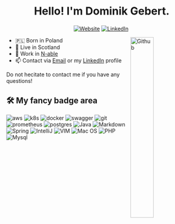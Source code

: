 <h1 align="center">Hello! I'm Dominik Gebert.</h1> 
 
<!--
  <img src="https://github.com/TheDudeThatCode/TheDudeThatCode/blob/master/Assets/Developer.gif" width="50px">
 -->
 
<p align="center">
<a align="center" href="https://twitter.com/dominikgebert/"><img align="center"  alt="Website" src="https://img.shields.io/badge/-Twitter-222222?style=flat-square&logo=twitter&logoColor=white&link=https://twitter.com/dominikgebert/"></a> <a href="https://www.linkedin.com/in/dominikgebert/" align="center" ><img align="center"  alt="LinkedIn" src="https://img.shields.io/badge/-LinkedIn-222222?style=flat-square&logo=Linkedin&logoColor=white&link=https://www.linkedin.com/in/dominikgebert/"></a> <a href="https://github.com/gebertdominik/" align="center" ><img align="center"  alt="" src="https://visitor-badge.laobi.icu/badge?page_id=gebertdominik.gebertdominik"></a></p>


 


<a href="https://www.gebert.pl/"><img width="35%" align="right" alt="Github" src="https://user-images.githubusercontent.com/48678280/88862734-4903af80-d201-11ea-968b-9c939d88a37c.gif" /></a>


- 🇵🇱 Born in Poland
- 🏴󠁧󠁢󠁳󠁣󠁴󠁿 Live in Scotland 
- 💼 Work in [N-able](https://www.n-able.com/)
- 📫 Contact via <a href = "mailto: dgebert91@gmail.com">Email</a> or my <a href="https://www.linkedin.com/in/dominikgebert/">LinkedIn</a> profile

Do not hecitate to contact me if you have any questions!

## 🛠 My fancy badge area

![aws](https://img.shields.io/badge/AWS%20-%23FF9900.svg?&style=for-the-badge&logo=amazon-aws&logoColor=white) ![k8s](https://img.shields.io/badge/kubernetes%20-%23326ce5.svg?&style=for-the-badge&logo=kubernetes&logoColor=white) ![docker](https://img.shields.io/badge/docker-%232496ED.svg?&style=for-the-badge&logo=docker&logoColor=white) ![swagger](https://img.shields.io/badge/swagger-%2385EA2D.svg?&style=for-the-badge&logo=swagger&logoColor=black) ![git](https://img.shields.io/badge/git%20-%23F05033.svg?&style=for-the-badge&logo=git&logoColor=white) ![prometheus](https://img.shields.io/badge/prometheus%20-%23E6522C.svg?&style=for-the-badge&logo=prometheus&logoColor=white) ![postgres](https://img.shields.io/badge/postgres-%23316192.svg?&style=for-the-badge&logo=postgresql&logoColor=white) ![Java](https://img.shields.io/badge/Java-ED8B00?style=for-the-badge&logo=java&logoColor=white) ![Markdown](https://img.shields.io/badge/Markdown-000000?style=for-the-badge&logo=markdown&logoColor=white) 
![Spring](https://img.shields.io/badge/Spring-6DB33F?style=for-the-badge&logo=spring&logoColor=white) 
![IntelliJ](https://img.shields.io/badge/IntelliJ_IDEA-000000.svg?style=for-the-badge&logo=intellij-idea&logoColor=white) 
![VIM](https://img.shields.io/badge/VIM-%2311AB00.svg?&style=for-the-badge&logo=vim&logoColor=white)
![Mac OS](https://img.shields.io/badge/mac%20os-000000?style=for-the-badge&logo=apple&logoColor=white)
![PHP](https://img.shields.io/badge/PHP-777BB4?style=for-the-badge&logo=php&logoColor=white)
![Mysql](https://img.shields.io/badge/MySQL-00000F?style=for-the-badge&logo=mysql&logoColor=white)

<!--
<details align="center">
  <summary> <b> Things to know about me! </b> <i>(click to expand!)</i> </summary>
  <div><img align='right' src="https://github-readme-stats.vercel.app/api?username=gebertdominik&show_icons=true&count_private=true&hide=contribs,issues&hide_border=true"> </div> -->


<!-- ### Languages and Tools:  
<code><img width="10%" src="https://www.vectorlogo.zone/logos/java/java-ar21.svg"></code>
<code><img width="10%" src="https://www.vectorlogo.zone/logos/php/php-ar21.svg"></code>
<code><img width="10%" src="https://www.vectorlogo.zone/logos/python/python-ar21.svg"></code>
<br><br>
<code><img width="10%" src="https://www.vectorlogo.zone/logos/springio/springio-ar21.svg"></code>
<code><img width="10%" src="https://www.vectorlogo.zone/logos/hibernate/hibernate-ar21.svg"></code>
<code><img width="10%" src="https://www.vectorlogo.zone/logos/mysql/mysql-ar21.svg"></code>
<br><br>
<code><img width="10%" src="https://www.vectorlogo.zone/logos/git-scm/git-scm-ar21.svg"></code>
<code><img width="10%" src="https://www.vectorlogo.zone/logos/docker/docker-ar21.svg"></code>
<code><img width="10%" src="https://www.vectorlogo.zone/logos/flutterio/flutterio-ar21.svg"></code>
<br><br> 
</details>
-->
